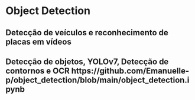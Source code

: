 # Object Detection


<html>
 <head>
  <h2>Detecção de veículos e reconhecimento de placas em vídeos </br><h2>
  Detecção de objetos, YOLOv7, Detecção de contornos e OCR
 </head>
 <body>
  https://github.com/Emanuelle-p/object_detection/blob/main/object_detection.ipynb
 </body>
</html>
